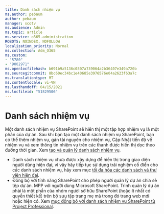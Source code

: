 ```yaml
---
title: Danh sách nhiệm vụ
ms.author: pebaum
author: pebaum
manager: scotv
ms.audience: Admin
ms.topic: article
ms.service: o365-administration
ROBOTS: NOINDEX, NOFOLLOW
localization_priority: Normal
ms.collection: Adm_O365
ms.custom:
- "5780"
- "9002971"
ms.openlocfilehash: b691b9a5136c0307a739064a2b36407e349a720b
ms.sourcegitcommit: 8bc60ec34bc1e40685e3976576e04a2623f63a7c
ms.translationtype: MT
ms.contentlocale: vi-VN
ms.lasthandoff: 04/15/2021
ms.locfileid: "51829506"
---
```

# <a name="task-list"></a>Danh sách nhiệm vụ

Một danh sách nhiệm vụ SharePoint sẽ hiển thị một tập hợp nhiệm vụ là một phần của dự án. Sau khi bạn tạo một danh sách nhiệm vụ SharePoint, bạn có thể thêm nhiệm vụ, gán tài nguyên cho nhiệm vụ, Cập Nhật tiến độ về nhiệm vụ và xem thông tin nhiệm vụ trên các thanh được hiển thị dọc theo đường thời gian. Xem [tạo và quản lý danh sách nhiệm vụ](https://support.microsoft.com/office/466ad207-46fd-4c77-9af1-41bc23cec21a).  

-   Danh sách nhiệm vụ chưa được xây dựng để hiển thị trong giao diện người dùng hiện đại, vì vậy hãy tiếp tục sử dụng trải nghiệm cổ điển cho các danh sách nhiệm vụ, hãy xem mục [tối đa hóa các danh sách và thư viện hiện đại](https://docs.microsoft.com/sharepoint/dev/transform/modernize-userinterface-lists-and-libraries).
-   Đồng bộ với tính năng SharePoint cho phép người quản lý dự án chia sẻ tệp dự án. MPP với người dùng Microsoft SharePoint. Trình quản lý dự án phải là một phần của nhóm người sở hữu SharePoint (hoặc ít nhất có quyền thiết kế) trên bộ sưu tập trang mẹ mà trong đó trang web mới hoặc hiện có. Xem [mục đồng bộ với danh sách nhiệm vụ SharePoint từ Project Professional](https://docs.microsoft.com/office/troubleshoot/project/sync-with-tasks-from-project).
